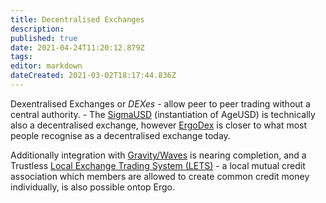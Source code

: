 ```yaml
---
title: Decentralised Exchanges
description: 
published: true
date: 2021-04-24T11:20:12.879Z
tags: 
editor: markdown
dateCreated: 2021-03-02T18:17:44.836Z
---
```


Dexentralised Exchanges or *DEXes* - allow peer to peer trading without a central authority. - The [SigmaUSD](/SigmaUSD) (instantiation of AgeUSD) is technically also a decentralised exchange, however [ErgoDex](/ergodex) is closer to what most people recognise as a decentralised exchange today.

Additionally integration with [Gravity/Waves](gravity) is nearing completion, and a Trustless  [Local Exchange Trading System (LETS)](/dex/Local-Exchange-Trading-System) - a local mutual credit association which members are allowed to create common credit money individually, is also possible ontop Ergo.